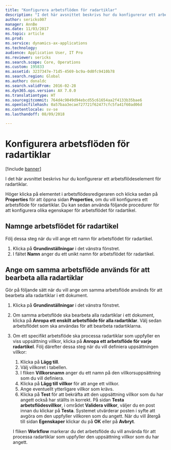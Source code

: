 ```yaml
---
title: "Konfigurera arbetsflöden för radartiklar"
description: "I det här avsnittet beskrivs hur du konfigurerar ett arbetsflödeselement för radartiklar."
author: sericks007
manager: AnnBe
ms.date: 11/03/2017
ms.topic: article
ms.prod: 
ms.service: dynamics-ax-applications
ms.technology: 
audience: Application User, IT Pro
ms.reviewer: sericks
ms.search.scope: Core, Operations
ms.custom: 195833
ms.assetid: 3237347e-71d5-4569-bc9a-0d0fc9410b78
ms.search.region: Global
ms.author: donaldc
ms.search.validFrom: 2016-02-28
ms.dyn365.ops.version: AX 7.0.0
ms.translationtype: HT
ms.sourcegitcommit: 764d4c9049d94ebcd55c61654aa2f4133b35bae6
ms.openlocfilehash: 0a57baa3ecae727721f62477cfc5fa41f60ad06d
ms.contentlocale: sv-se
ms.lasthandoff: 08/09/2018

---
```


# <a name="configure-line-item-workflows"></a>Konfigurera arbetsflöden för radartiklar

[!include [banner](../includes/banner.md)]

I det här avsnittet beskrivs hur du konfigurerar ett arbetsflödeselement för radartiklar.

Höger klicka på elementet i arbetsflödesredigeraren och klicka sedan på **Properties** för att öppna sidan **Properties**, om du vill konfigurera ett arbetsflöde för radartiklar. Du kan sedan använda följande procedurer för att konfigurera olika egenskaper för arbetsflödet för radartikel.

## <a name="name-the-line-item-workflow-element"></a>Namnge arbetsflödet för radartikel

Följ dessa steg när du vill ange ett namn för arbetsflödet för radartikel.

1. Klicka på **Grundinställningar** i det vänstra fönstret.
2. I fältet **Namn** anger du ett unikt namn för arbetsflödet för radartikel.

## <a name="specify-whether-the-same-workflow-is-used-to-process-all-line-items"></a>Ange om samma arbetsflöde används för att bearbeta alla radartiklar

Gör på följande sätt när du vill ange om samma arbetsflöde används för att bearbeta alla radartiklar i ett dokument.

1. Klicka på **Grundinställningar** i det vänstra fönstret.
2. Om samma arbetsflöde ska bearbeta alla radartiklar i ett dokument, klicka på **Anropa ett enskilt arbetsflöde för alla radartiklar**. Välj sedan arbetsflödet som ska användas för att bearbeta radartiklarna.
3. Om ett specifikt arbetsflöde ska processa radartiklar som uppfyller en viss uppsättning villkor, klicka på **Anropa ett arbetsflöde för varje radartikel**. Följ därefter dessa steg när du vill definiera uppsättningen villkor:

    1. Klicka på **Lägg till**.
    2. Välj villkoret i tabellen.
    3. I fliken **Villkorsnamn** anger du ett namn på den villkorsuppsättning som du vill definiera.
    4. Klicka på **Lägg till villkor** för att ange ett villkor.
    5. Ange eventuellt ytterligare villkor som krävs.
    6. Klicka på **Test** för att bekräfta att den uppsättning villkor som du har angett också har ställts in korrekt. På sidan **Testa arbetsflödesvillkor**, i området **Validera villkor**, väljer du en post innan du klickar på **Testa**. Systemet utvärderar posten i syfte att avgöra om den uppfyller villkoren som du angett. När du vill återgå till sidan **Egenskaper** klickar du på **OK** eller på **Avbryt**.

    I fliken **Workflow** markerar du det arbetsflöde du vill använda för att processa radartiklar som uppfyller den uppsättning villkor som du har angett.

